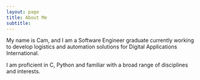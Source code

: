 ```yaml
---
layout: page
title: About Me
subtitle:
---
```


My name is Cam, and I am a Software Engineer graduate currently working to develop logistics and automation solutions for Digital Applications International.

I am proficient in C, Python and familiar with a broad range of disciplines and interests.